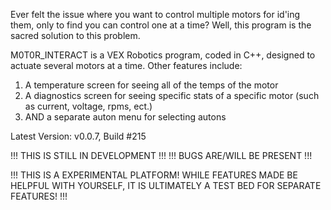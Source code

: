 Ever felt the issue where you want to control multiple motors for id'ing them, only to find you can control one at a time? Well, this program is the sacred solution to this problem.

M0T0R_INTERACT is a VEX Robotics program, coded in C++, designed to actuate several motors at a time.
Other features include:
  1. A temperature screen for seeing all of the temps of the motor
  2. A diagnostics screen for seeing specific stats of a specific motor (such as current, voltage, rpms, ect.)
  3. AND a separate auton menu for selecting autons

Latest Version: v0.0.7, Build #215

!!! THIS IS STILL IN DEVELOPMENT !!!
!!! BUGS ARE/WILL BE PRESENT !!!

!!! THIS IS A EXPERIMENTAL PLATFORM! WHILE FEATURES MADE BE HELPFUL WITH YOURSELF, IT IS ULTIMATELY A TEST BED FOR SEPARATE FEATURES! !!!
